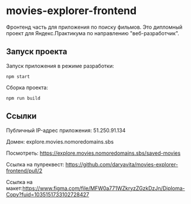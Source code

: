 # movies-explorer-frontend
Фронтенд часть для приложения по поиску фильмов. Это дипломный проект для Яндекс.Практикума по направлению "веб-разработчик".

## Запуск проекта
Запуск приложения в режиме разработки:

    npm start
Сборка проекта:

    npm run build

## Ссылки
Публичный IP-адрес приложения: 51.250.91.134

Домен: explore.movies.nomoredomains.sbs

Посмотреть: https://explore.movies.nomoredomains.sbs/saved-movies

Ссылка на пулреквест: https://github.com/daryavita/movies-explorer-frontend/pull/2

Ссылка на макет:https://www.figma.com/file/MFW0a771WZkryzZGzkDzJn/Diploma-Copy?fuid=1035151733102728427
